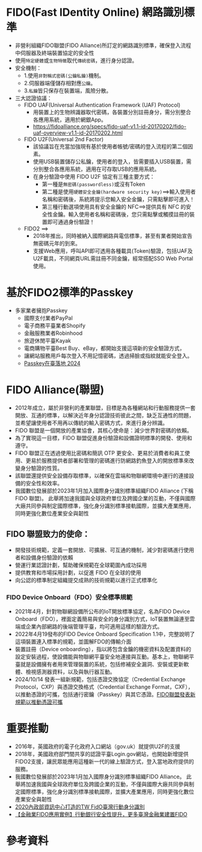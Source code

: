 # FIDO(Fast IDentity Online) 網路識別標準
- 非營利組織FIDO聯盟(FIDO Alliance)所訂定的網路識別標準，確保登入流程中伺服器及終端裝置協定的安全性
- 使用`特定硬體`或`生物特徵`取代`傳統密碼`，進行身分認證。
- 安全機制：
  - 1.使用`非對稱式密碼(公鑰私鑰)`機制。
  - 2.伺服器端僅儲存相對應`公鑰`。
  - 3.`私鑰`皆只保存在裝置端，風險分散。
- 三大認證協議：
  - FIDO UAF(Universal Authentication Framework (UAF) Protocol)
    - 用裝置上的生物辨識器取代密碼，各裝置分別註冊身分，需分別整合各應用系統，適用於網銀App。
    - https://fidoalliance.org/specs/fido-uaf-v1.1-id-20170202/fido-uaf-overview-v1.1-id-20170202.html
  - FIDO U2F(Universal 2nd Factor)
    - 該協議旨在充當加強現有基於使用者帳號/密碼的登入流程的第二個因素。
    - 使用USB裝置儲存公私鑰，使用者的登入，皆需要插入USB裝置，需分別整合各應用系統，適用在可存取USB的應用系統。
    - 在身分驗證中使用 FIDO U2F 協定有三種主要方式：
      - 第一種是`無密碼(passwordless)`或沒有Token
      - 第二種是使用`硬體安全金鑰(hardware security key)`==>輸入使用者名稱和密碼後，系統將提示您輸入安全金鑰，只需點擊即可進入！
      - 第三種行動選項使用具有安全金鑰的 NFC==>提供具有 NFC 的安全性金鑰。輸入使用者名稱和密碼後，您只需點擊或觸摸註冊的裝置即可通過身份驗證！
  - FIDO2 ==>
    - 2018年推出，同時被納入國際網路與電信標準，甚至有業者開始宣告無密碼元年的到來。
    - 支援Web應用，呼叫API即可透用各種載具(Token)驗證，包括UAF及U2F載具，不同網頁URL需註冊不同金鑰，經常搭配SSO Web Portal使用。

# 基於FIDO2標準的Passkey
- 多家業者擁抱Passkey
  - 國際支付業者PayPal
  - 電子商務平臺業者Shopify
  - 金融服務業者Robinhood
  - 旅遊休閒平臺Kayak
  - 電商購物平臺Best Buy、eBay，都開始支援這項新的安全驗證方式，
  - 讓網站服務用戶每次登入不用記憶密碼，透過掃臉或指紋就能安全登入。
  - [Passkey在臺落地 2024](https://www.ithome.com.tw/article/165792)
 
# FIDO Alliance(聯盟)
- 2012年成立，屬於非營利的產業聯盟，目標是為各種網站和行動服務提供一套開放、互通的標準，以解決近年身分認證技術彼此之間，缺乏互通性的問題，並希望讓使用者不用再以傳統的輸入密碼方式，來進行身分辨識。
- FIDO 聯盟是一個開放的產業協會，其核心使命是：減少世界對密碼的依賴。
- 為了實現這一目標，FIDO 聯盟促進身份驗證和設備證明標準的開發、使用和遵守。
- FIDO 聯盟正在透過使用比密碼和簡訊 OTP 更安全、更易於消費者和員工使用、更易於服務提供者部署和管理的密碼進行防網路釣魚登入的開放標準來改變身分驗證的性質。
- 該聯盟還提供安全設備存取標準，以確保在雲端和物聯網環境中運行的連接設備的安全性和效率。
- 我國數位發展部於2023年1月加入國際身分識別標準組織FIDO Alliance (下稱FIDO 聯盟)。 此舉將加速我國與全球政府單位及跨國企業的互動，不僅與國際大廠共同參與制定國際標準，強化身分識別標準接軌國際，並擴大產業應用，同時更強化數位產業安全與韌性

## FIDO 聯盟致力的使命：
- 開發技術規範，定義一套開放、可擴展、可互通的機制，減少對密碼進行使用者和設備身份驗證的依賴
- 營運行業認證計劃，幫助確保規範在全球範圍內成功採用
- 提供教育和市場採用計劃，以促進 FIDO 在全球的使用
- 向公認的標準制定組織提交成熟的技術規範以進行正式標準化

### FIDO Device Onboard（FDO）安全標準規範
- 2021年4月，針對物聯網設備所公布的IoT開放標準協定，名為FIDO Device Onboard（FDO），裡面定義簡易與安全的身分識別方式，IoT裝置無論連至雲端或企業內部網路的後端管理平臺，均可適用這樣的驗證方式。
- 2022年4月19發布的FIDO Device Onboard Specification 1.1中，完整說明了這項裝置連入標準的規範，並圖解FDO的傳輸介面
- 裝置註冊（Device onboarding），指以將包含金鑰的機密資料及配置資料的設定安裝過程，使設備能與物聯網平臺安全地連接與互動。基本上，物聯網平臺就是設備擁有者用來管理裝置的系統，包括修補安全漏洞、安裝或更新軟體、檢視感測器資料，以及與執行器互動。
- 2024/10/14 發表一組新規範，包括憑證交換協定（Credential Exchange Protocol，CXP）與憑證交換格式（Credential Exchange Format，CXF），以推動憑證的可攜，包括通行密鑰（Passkey）與其它憑證。[FIDO聯盟發表新規範以推動憑證可攜](https://www.ithome.com.tw/news/165496)

# 重要推動
- 2016年，英國政府的電子化政府入口網站（gov.uk）就提供U2F的支援
- 2018年，美國政府部門間共享的認證平臺Login.gov網站，也開始新增提供FIDO2支援，讓民眾能應用這種新一代的線上驗證方式，登入當地政府提供的服務。
- 我國數位發展部於2023年1月加入國際身分識別標準組織FIDO Alliance。 此舉將加速我國與全球政府單位及跨國企業的互動，不僅與國際大廠共同參與制定國際標準，強化身分識別標準接軌國際，並擴大產業應用，同時更強化數位產業安全與韌性
- [2020內政部資訊中心打造的TW FidO臺灣行動身分識別](https://www.ithome.com.tw/news/141254)
- [【金融業FIDO應用實例】行動銀行安全性提升，更多臺灣金融業建置FIDO](https://www.ithome.com.tw/news/141253)

# 參考資料
